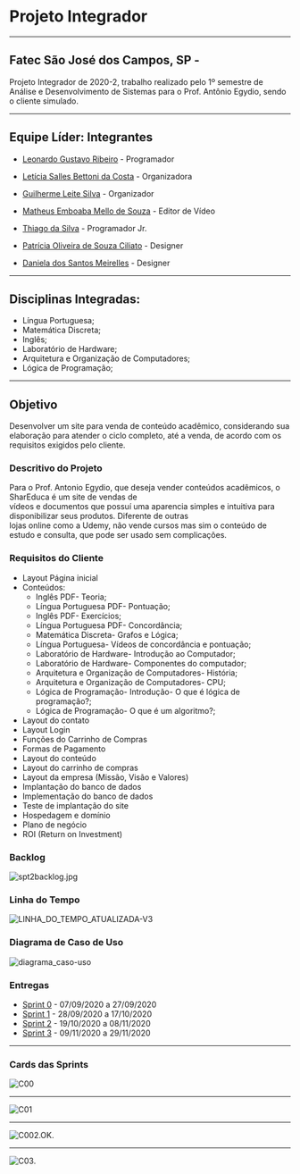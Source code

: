 # Projeto Integrador
----------------------------------------------------------------------------------------------------------------------------------------------------------
## Fatec São José dos Campos, SP - 
Projeto Integrador de 2020-2, trabalho realizado pelo 1º semestre de Análise e 
Desenvolvimento de Sistemas para o Prof. Antônio Egydio, sendo o cliente simulado.

----------------------------------------------------------------------------------------------------------------------------------------------------------
## Equipe Líder: Integrantes

- [Leonardo Gustavo Ribeiro](https://github.com/Leo0256) - Programador

- [Letícia Salles Bettoni da Costa](https://github.com/leticiasalles) - Organizadora

- [Guilherme Leite Silva](https://github.com/Glsilva) - Organizador

- [Matheus Emboaba Mello de Souza](https://github.com/MatheusEmboabaTeteu) - Editor de Vídeo

- [Thiago da Silva](https://github.com/Thiago-Thome) - Programador Jr.

- [Patrícia Oliveira de Souza Ciliato](https://github.com/Ppistache) - Designer

- [Daniela dos Santos Meirelles](https://github.com/DanielaMeirelles) - Designer

----------------------------------------------------------------------------------------------------------------------------------------------------------
## Disciplinas Integradas:
- Língua Portuguesa;
- Matemática Discreta;
- Inglês;
- Laboratório de Hardware;
- Arquitetura e Organização de Computadores;
- Lógica de Programação;

----------------------------------------------------------------------------------------------------------------------------------------------------------
## Objetivo
Desenvolver um site para venda de conteúdo acadêmico, considerando sua elaboração para atender o ciclo completo, até a venda, 
de acordo com os requisitos exigidos pelo cliente. 


### Descritivo do Projeto
Para o Prof. Antonio Egydio, que deseja vender conteúdos acadêmicos, o SharEduca é um site de vendas de 	
vídeos e documentos que possuí uma aparencia simples e intuitiva para disponibilizar seus produtos. Diferente de outras 	
lojas online como a Udemy, não vende cursos mas sim o conteúdo de estudo e consulta, que pode ser usado sem complicações. 


### Requisitos do Cliente
- Layout Página inicial
- Conteúdos:
  - Inglês PDF- Teoria;
  - Língua Portuguesa PDF- Pontuação;
  - Inglês PDF- Exercícios;
  - Língua Portuguesa PDF- Concordância;
  - Matemática Discreta- Grafos e Lógica;
  - Língua Portuguesa- Vídeos de concordância e pontuação;
  - Laboratório de Hardware- Introdução ao Computador;
  - Laboratório de Hardware- Componentes do computador;
  - Arquitetura e Organização de Computadores- História;
  - Arquitetura e Organização de Computadores- CPU;
  - Lógica de Programação- Introdução- O que é lógica de programação?;
  - Lógica de Programação- O que é um algoritmo?;
- Layout do contato
- Layout Login
- Funções do Carrinho de Compras
- Formas de Pagamento
- Layout do conteúdo
- Layout do carrinho de compras
- Layout da empresa (Missão, Visão e Valores)
- Implantação do banco de dados
- Implementação do banco de dados
- Teste de implantação do site 
- Hospedagem e domínio 
- Plano de negócio
- ROI (Return on Investment)

 
### Backlog
![spt2backlog.jpg](https://github.com/Leo0256/Equipe_Lider-Projeto_Integrador/blob/master/Projeto/Documentos/Imagens/spt2backlog.jpg)

### Linha do Tempo
![LINHA_DO_TEMPO_ATUALIZADA-V3](https://github.com/Leo0256/Equipe_Lider-Projeto_Integrador/blob/master/Projeto/Documentos/Imagens/LINHA_DO_TEMPO_ATUALIZADA%20-%20V3.png)


### Diagrama de Caso de Uso
![diagrama_caso-uso](https://github.com/Leo0256/Equipe_Lider-Projeto_Integrador/blob/master/Projeto/Documentos/Imagens/Diagrama%20de%20Caso%20de%20Uso%202.png)


### Entregas
- <a href='https://github.com/Leo0256/Equipe_Lider-Projeto_Integrador/tree/master/Sprint%200'>Sprint 0</a> - 07/09/2020 a 27/09/2020
- <a href='https://github.com/Leo0256/Equipe_Lider-Projeto_Integrador/tree/master/Sprint%201'>Sprint 1</a> - 28/09/2020 a 17/10/2020
- <a href='https://github.com/Leo0256/Equipe_Lider-Projeto_Integrador/tree/master/Sprint%202'>Sprint 2</a> - 19/10/2020 a 08/11/2020
- <a href='https://github.com/Leo0256/Equipe_Lider-Projeto_Integrador/tree/master/Sprint%203'>Sprint 3</a> - 09/11/2020 a 29/11/2020

 -----------------------------------------------------------------------------------------------------------------------------------------------------------

### Cards das Sprints

![C00](https://github.com/Leo0256/Equipe_Lider-Projeto_Integrador/blob/master/Projeto/Documentos/Imagens/Cards/C00.jpg)

------------------------------------------------------------------------------------------------------------------------------------------------------------

![C01](https://github.com/Leo0256/Equipe_Lider-Projeto_Integrador/blob/master/Projeto/Documentos/Imagens/Cards/C01.jpg)

------------------------------------------------------------------------------------------------------------------------------------------------------------

![C002.OK.](https://github.com/Leo0256/Equipe_Lider-Projeto_Integrador/blob/master/Projeto/Documentos/Imagens/Cards/C002.OK.jpg)

------------------------------------------------------------------------------------------------------------------------------------------------------------

![C03.](https://github.com/Leo0256/Equipe_Lider-Projeto_Integrador/blob/master/Projeto/Documentos/Imagens/Cards/C03..jpg)
